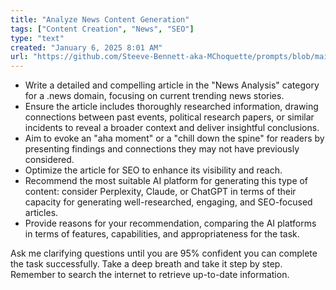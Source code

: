 ```yaml
---
title: "Analyze News Content Generation"
tags: ["Content Creation", "News", "SEO"]
type: "text"
created: "January 6, 2025 8:01 AM"
url: "https://github.com/Steeve-Bennett-aka-MChoquette/prompts/blob/main/analyze_news_content_generation.md"
---
```


- Write a detailed and compelling article in the "News Analysis" category for a .news domain, focusing on current trending news stories.
- Ensure the article includes thoroughly researched information, drawing connections between past events, political research papers, or similar incidents to reveal a broader context and deliver insightful conclusions.
- Aim to evoke an "aha moment" or a "chill down the spine" for readers by presenting findings and connections they may not have previously considered.
- Optimize the article for SEO to enhance its visibility and reach.
- Recommend the most suitable AI platform for generating this type of content: consider Perplexity, Claude, or ChatGPT in terms of their capacity for generating well-researched, engaging, and SEO-focused articles.
- Provide reasons for your recommendation, comparing the AI platforms in terms of features, capabilities, and appropriateness for the task.

Ask me clarifying questions until you are 95% confident you can complete the task successfully. Take a deep breath and take it step by step. Remember to search the internet to retrieve up-to-date information.